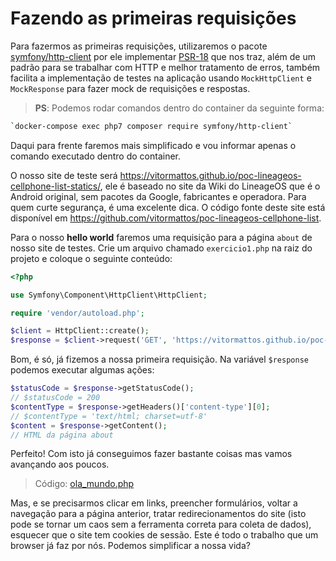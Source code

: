 # Fazendo as primeiras requisições

Para fazermos as primeiras requisições, utilizaremos o pacote [symfony/http-client](https://symfony.com/doc/current/components/http_client.html) por ele implementar [PSR-18](https://www.php-fig.org/psr/psr-18/) que nos traz, além de um padrão para se trabalhar com HTTP e melhor tratamento de erros, também facilita a implementação de testes na aplicação usando `MockHttpClient` e `MockResponse` para fazer mock de requisições e respostas.

> **PS**: Podemos rodar comandos dentro do container da seguinte forma:

```bash
`docker-compose exec php7 composer require symfony/http-client`
```

Daqui para frente faremos mais simplificado e vou informar apenas o comando executado dentro do container.

O nosso site de teste será https://vitormattos.github.io/poc-lineageos-cellphone-list-statics/, ele é baseado no site da Wiki do LineageOS que é o Android original, sem pacotes da Google, fabricantes e operadora. Para quem curte segurança, é uma excelente dica. O código fonte deste site está disponível em https://github.com/vitormattos/poc-lineageos-cellphone-list.

Para o nosso **hello world** faremos uma requisição para a página `about` de nosso site de testes. Crie um arquivo chamado `exercicio1.php` na raiz do projeto e coloque o seguinte conteúdo:

```php
<?php

use Symfony\Component\HttpClient\HttpClient;

require 'vendor/autoload.php';

$client = HttpClient::create();
$response = $client->request('GET', 'https://vitormattos.github.io/poc-lineageos-cellphone-list-statics/about/');
```

Bom, é só, já fizemos a nossa primeira requisição. Na variável `$response` podemos executar algumas ações:

```php
$statusCode = $response->getStatusCode();
// $statusCode = 200
$contentType = $response->getHeaders()['content-type'][0];
// $contentType = 'text/html; charset=utf-8'
$content = $response->getContent();
// HTML da página about
```

Perfeito! Com isto já conseguimos fazer bastante coisas mas vamos avançando aos poucos.

> Código: [ola_mundo.php](/ola_mundo.php)

Mas, e se precisarmos clicar em links, preencher formulários, voltar a navegação para a página anterior, tratar redirecionamentos do site (isto pode se tornar um caos sem a ferramenta correta para coleta de dados), esquecer que o site tem cookies de sessão. Este é todo o trabalho que um browser já faz por nós. Podemos simplificar a nossa vida?